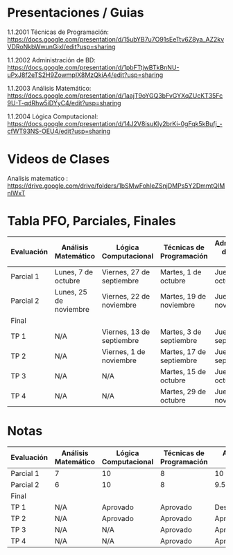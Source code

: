 # Presentaciones / Guias

1.1.2001 Técnicas de Programación: https://docs.google.com/presentation/d/15ubYB7u7O91sEeTtv6Z8ya_AZ2kvVDRoNkbWwunGixI/edit?usp=sharing

1.1.2002 Administración de BD: https://docs.google.com/presentation/d/1pbFTtjwBTkBnNU-uPxJ8f2eTS2H9ZowmpIX8MzQkiA4/edit?usp=sharing

1.1.2003 Análisis Matemático: https://docs.google.com/presentation/d/1aajT9oYGQ3bFvGYXqZUcKT35Fc9U-T-qdRhw5iDYyC4/edit?usp=sharing

1.1.2004 Lógica Computacional: https://docs.google.com/presentation/d/14J2V8isuKly2brKi-0gFqk5kBufj_-cfWT93NS-OEU4/edit?usp=sharing

# Videos de Clases

Analisis matematico : https://drive.google.com/drive/folders/1bSMwFohIeZSnjDMPs5Y2DmmtQIMnlWxT

# Tabla PFO, Parciales, Finales

<table>
  <thead>
    <tr>
      <th>Evaluación</th>
      <th>Análisis Matemático</th>
      <th>Lógica Computacional</th>
      <th>Técnicas de Programación</th>
      <th>Administración de Base de Datos</th>
    </tr>
  </thead>
  <tbody>
    <tr>
      <td>Parcial 1</td>
      <td>Lunes, 7 de octubre</td>
      <td>Viernes, 27 de septiembre</td>
      <td>Martes, 1 de octubre</td>
      <td>Jueves, 3 de octubre</td>
    </tr>
    <tr>
      <td>Parcial 2</td>
      <td>Lunes, 25 de noviembre</td>
      <td>Viernes, 22 de noviembre</td>
      <td>Martes, 19 de noviembre</td>
      <td>Jueves, 21 de noviembre</td>
    </tr>
        <tr>
      <td>Final</td>
      <td></td>
      <td></td>
      <td></td>
      <td></td>
    </tr>
    <tr>
      <td>TP 1</td>
      <td>N/A</td>
      <td>Viernes, 13 de septiembre</td>
      <td>Martes, 3 de septiembre</td>
      <td>Jueves, 12 de septiembre</td>
    </tr>
    <tr>
      <td>TP 2</td>
      <td>N/A</td>
      <td>Viernes, 1 de noviembre</td>
      <td>Martes, 17 de septiembre</td>
      <td>Jueves, 19 de septiembre</td>
    </tr>
    <tr>
      <td>TP 3</td>
      <td>N/A</td>
      <td>N/A</td>
      <td>Martes, 15 de octubre</td>
      <td>Jueves, 17 de octubre</td>
    </tr>
    <tr>
      <td>TP 4</td>
      <td>N/A</td>
      <td>N/A</td>
      <td>Martes, 29 de octubre</td>
      <td>Jueves, 7 de noviembre</td>
    </tr>

  </tbody>
</table>

# Notas

<table>
  <thead>
    <tr>
      <th>Evaluación</th>
      <th>Análisis Matemático</th>
      <th>Lógica Computacional</th>
      <th>Técnicas de Programación</th>
      <th>Administración de Base de Datos</th>
    </tr>
  </thead>
  <tbody>
    <tr>
      <td>Parcial 1</td>
      <td>7</td>
      <td>10</td>
      <td>8</td>
      <td>10</td>
    </tr>
    <tr>
      <td>Parcial 2</td>
      <td>6</td>
      <td>10</td>
      <td>8</td>
      <td>9.5</td>
    </tr>
        <tr>
      <td>Final</td>
      <td></td>
      <td></td>
      <td></td>
      <td></td>
    </tr>
    <tr>
      <td>TP 1</td>
      <td>N/A</td>
      <td>Aprovado</td>
      <td>Aprovado</td>
      <td>Desaprovado/Aprovado</td>
    </tr>
    <tr>
      <td>TP 2</td>
      <td>N/A</td>
      <td>Aprovado</td>
      <td>Aprovado</td>
      <td>Aprovado</td>
    </tr>
    <tr>
      <td>TP 3</td>
      <td>N/A</td>
      <td>N/A</td>
      <td>Aprovado</td>
      <td>Aprovado</td>
    </tr>
    <tr>
      <td>TP 4</td>
      <td>N/A</td>
      <td>N/A</td>
      <td>Aprovado</td>
      <td>Aprovado</td>
    </tr>
  </tbody>
</table>
